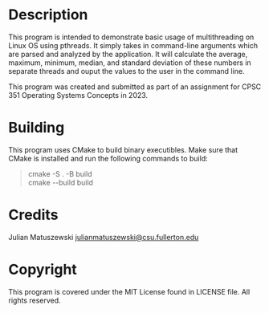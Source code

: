 # Description
This program is intended to demonstrate basic usage of multithreading on Linux OS using pthreads.
It simply takes in command-line arguments which are parsed and analyzed by the application.
It will calculate the average, maximum, minimum, median, and standard deviation of these numbers in separate threads and ouput the values to the user in the command line.

This program was created and submitted as part of an assignment for CPSC 351 Operating Systems Concepts in 2023.

# Building
This program uses CMake to build binary executibles.
Make sure that CMake is installed and run the following commands to build:
> cmake -S . -B build               
> cmake --build build

# Credits
Julian Matuszewski
julianmatuszewski@csu.fullerton.edu

# Copyright
This program is covered under the MIT License found in LICENSE file.
All rights reserved.